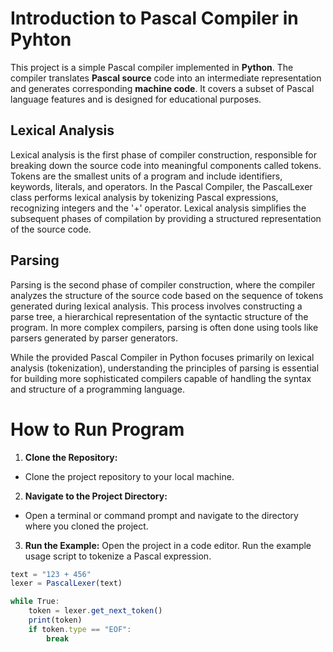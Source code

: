 # Introduction to Pascal Compiler in Pyhton 
This project is a simple Pascal compiler implemented in **Python**. The compiler translates **Pascal source** code into an intermediate representation and generates corresponding **machine code**. It covers a subset of Pascal language features and is designed for educational purposes.

## Lexical Analysis 
Lexical analysis is the first phase of compiler construction, responsible for breaking down the source code into meaningful components called tokens. Tokens are the smallest units of a program and include identifiers, keywords, literals, and operators. In the Pascal Compiler, the PascalLexer class performs lexical analysis by tokenizing Pascal expressions, recognizing integers and the '+' operator. Lexical analysis simplifies the subsequent phases of compilation by providing a structured representation of the source code.

## Parsing 
Parsing is the second phase of compiler construction, where the compiler analyzes the structure of the source code based on the sequence of tokens generated during lexical analysis. This process involves constructing a parse tree, a hierarchical representation of the syntactic structure of the program. In more complex compilers, parsing is often done using tools like parsers generated by parser generators.

While the provided Pascal Compiler in Python focuses primarily on lexical analysis (tokenization), understanding the principles of parsing is essential for building more sophisticated compilers capable of handling the syntax and structure of a programming language.

# How to Run Program
1. **Clone the Repository:** 
- Clone the project repository to your local machine.
  
2. **Navigate to the Project Directory:**
- Open a terminal or command prompt and navigate to the directory where you cloned the project.
  
3. **Run the Example:**
Open the project in a code editor.
Run the example usage script to tokenize a Pascal expression.

```javascript
text = "123 + 456"
lexer = PascalLexer(text)

while True:
    token = lexer.get_next_token()
    print(token)
    if token.type == "EOF":
        break


